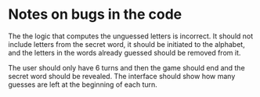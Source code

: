# Notes on bugs in the code

The the logic that computes the unguessed letters is incorrect.
It should not include letters from the secret word, it should be initiated to the alphabet, and the letters in the words already guessed should be removed from it.

The user should only have 6 turns and then the game should end and the secret word should be revealed. 
The interface should show how many guesses are left at the beginning of each turn.